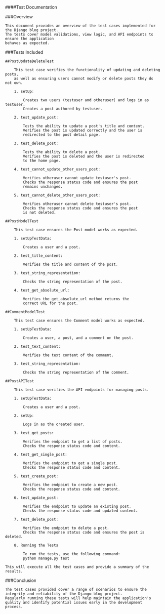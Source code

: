 ####Test Documentation

###Overview

    This document provides an overview of the test cases implemented for the Django blog project. 
    The tests cover model validations, view logic, and API endpoints to ensure the application 
    behaves as expected.

###Tests Included

    ##PostUpdateDeleteTest
    
        This test case verifies the functionality of updating and deleting posts, 
        as well as ensuring users cannot modify or delete posts they do not own.
    
        1. setUp:
    
            Creates two users (testuser and otheruser) and logs in as testuser.
            Creates a post authored by testuser.
    
        2. test_update_post:
    
            Tests the ability to update a post's title and content.
            Verifies the post is updated correctly and the user is 
            redirected to the post detail page.
    
        3. test_delete_post:
    
            Tests the ability to delete a post.
            Verifies the post is deleted and the user is redirected 
            to the home page.
    
        4. test_cannot_update_other_users_post:
    
            Verifies otheruser cannot update testuser's post.
            Checks the response status code and ensures the post 
            remains unchanged.
    
        5. test_cannot_delete_other_users_post:
    
            Verifies otheruser cannot delete testuser's post.
            Checks the response status code and ensures the post 
            is not deleted.
    
    ##PostModelTest
    
        This test case ensures the Post model works as expected.
    
        1. setUpTestData:
    
            Creates a user and a post.
    
        2. test_title_content:
    
            Verifies the title and content of the post.
    
        3. test_string_representation:
    
            Checks the string representation of the post.
    
        4. test_get_absolute_url:
    
            Verifies the get_absolute_url method returns the 
            correct URL for the post.
    
    ##CommentModelTest
    
        This test case ensures the Comment model works as expected.
    
        1. setUpTestData:
    
            Creates a user, a post, and a comment on the post.
    
        2. test_text_content:
    
            Verifies the text content of the comment.
    
        3. test_string_representation:
    
            Checks the string representation of the comment.
    
    ##PostAPITest
    
        This test case verifies the API endpoints for managing posts.
    
        1. setUpTestData:
    
            Creates a user and a post.
    
        2. setUp:
    
            Logs in as the created user.
    
        3. test_get_posts:
    
            Verifies the endpoint to get a list of posts.
            Checks the response status code and content.
    
        4. test_get_single_post:
    
            Verifies the endpoint to get a single post.
            Checks the response status code and content.
    
        5. test_create_post:
    
            Verifies the endpoint to create a new post.
            Checks the response status code and content.
    
        6. test_update_post:
    
            Verifies the endpoint to update an existing post.
            Checks the response status code and updated content.
    
        7. test_delete_post:
    
            Verifies the endpoint to delete a post.
            Checks the response status code and ensures the post is deleted.
    
        8. Running the Tests
    
            To run the tests, use the following command:
            python manage.py test
    
    This will execute all the test cases and provide a summary of the results.

###Conclusion

    The test cases provided cover a range of scenarios to ensure the 
    integrity and reliability of the Django blog project. 
    Regularly running these tests will help maintain the application's 
    quality and identify potential issues early in the development process.
